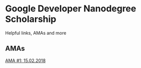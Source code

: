 # Google Developer Nanodegree Scholarship

Helpful links, AMAs and more

## AMAs
[AMA #1: 15.02.2018](https://github.com/rothdennis/Google-Developer-Nanodegree-Scholarship/blob/master/AMAs/15-02-2018.md)
